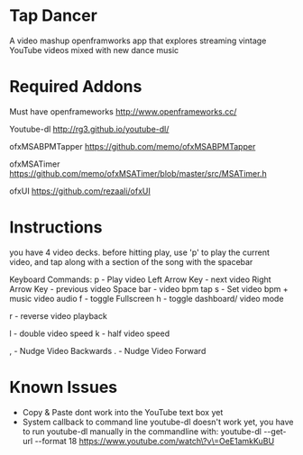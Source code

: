 Tap Dancer
===========

A video mashup openframworks app that explores streaming vintage YouTube videos mixed with new dance music

Required Addons
===============
Must have openframeworks
http://www.openframeworks.cc/

Youtube-dl
http://rg3.github.io/youtube-dl/

ofxMSABPMTapper
https://github.com/memo/ofxMSABPMTapper

ofxMSATimer
https://github.com/memo/ofxMSATimer/blob/master/src/MSATimer.h

ofxUI
https://github.com/rezaali/ofxUI

Instructions
===============
you have 4 video decks. before hitting play, use 'p' to play the current video, and tap along with a section of the song with the spacebar

Keyboard Commands:
p - Play video
Left Arrow Key - next video
Right Arrow Key - previous video
Space bar - video bpm tap
s - Set video bpm + music video audio
f - toggle Fullscreen
h - toggle dashboard/ video mode

r - reverse video playback

l - double video speed
k - half video speed

, - Nudge Video Backwards
. - Nudge Video Forward

Known Issues
===========
- Copy & Paste dont work into the YouTube text box yet
- System callback to command line youtube-dl doesn't work yet, you have to run youtube-dl manually in the commandline with: youtube-dl --get-url --format 18 https://www.youtube.com/watch\?v\=OeE1amkKuBU 
